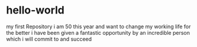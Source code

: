 # hello-world
my first Repository
i am 50 this year and want to change my working life for the better 
i have been given a fantastic opportunity by an incredible person 
which i will commit to and succeed
